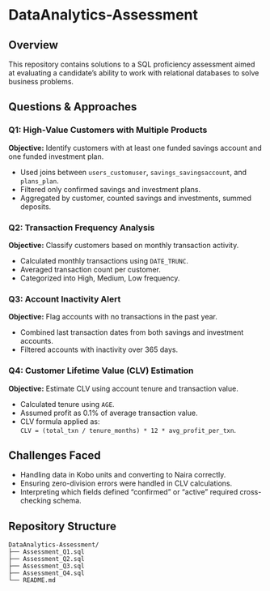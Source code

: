 # DataAnalytics-Assessment

## Overview

This repository contains solutions to a SQL proficiency assessment aimed at evaluating a candidate’s ability to work with relational databases to solve business problems.

## Questions & Approaches

### Q1: High-Value Customers with Multiple Products
**Objective:** Identify customers with at least one funded savings account and one funded investment plan.
- Used joins between `users_customuser`, `savings_savingsaccount`, and `plans_plan`.
- Filtered only confirmed savings and investment plans.
- Aggregated by customer, counted savings and investments, summed deposits.

### Q2: Transaction Frequency Analysis
**Objective:** Classify customers based on monthly transaction activity.
- Calculated monthly transactions using `DATE_TRUNC`.
- Averaged transaction count per customer.
- Categorized into High, Medium, Low frequency.

### Q3: Account Inactivity Alert
**Objective:** Flag accounts with no transactions in the past year.
- Combined last transaction dates from both savings and investment accounts.
- Filtered accounts with inactivity over 365 days.

### Q4: Customer Lifetime Value (CLV) Estimation
**Objective:** Estimate CLV using account tenure and transaction value.
- Calculated tenure using `AGE`.
- Assumed profit as 0.1% of average transaction value.
- CLV formula applied as:  
  `CLV = (total_txn / tenure_months) * 12 * avg_profit_per_txn`.

## Challenges Faced
- Handling data in Kobo units and converting to Naira correctly.
- Ensuring zero-division errors were handled in CLV calculations.
- Interpreting which fields defined “confirmed” or “active” required cross-checking schema.

## Repository Structure

```
DataAnalytics-Assessment/
├── Assessment_Q1.sql
├── Assessment_Q2.sql
├── Assessment_Q3.sql
├── Assessment_Q4.sql
└── README.md
```
